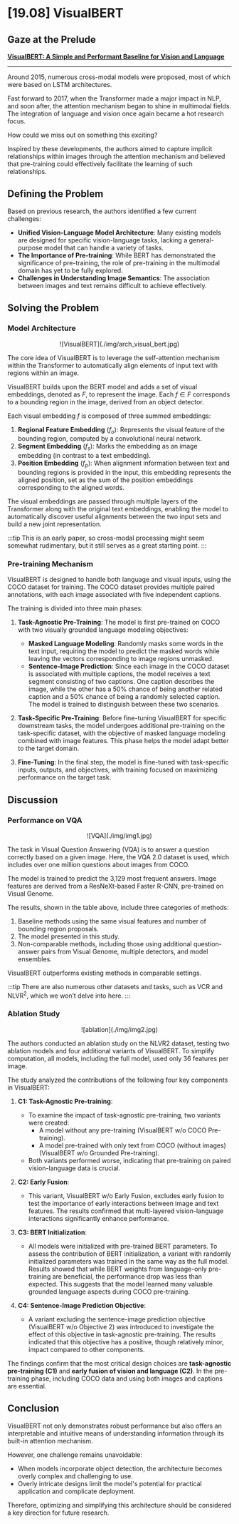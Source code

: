 # [19.08] VisualBERT

## Gaze at the Prelude

[**VisualBERT: A Simple and Performant Baseline for Vision and Language**](https://arxiv.org/abs/1908.03557)

---

Around 2015, numerous cross-modal models were proposed, most of which were based on LSTM architectures.

Fast forward to 2017, when the Transformer made a major impact in NLP, and soon after, the attention mechanism began to shine in multimodal fields. The integration of language and vision once again became a hot research focus.

How could we miss out on something this exciting?

Inspired by these developments, the authors aimed to capture implicit relationships within images through the attention mechanism and believed that pre-training could effectively facilitate the learning of such relationships.

## Defining the Problem

Based on previous research, the authors identified a few current challenges:

- **Unified Vision-Language Model Architecture**: Many existing models are designed for specific vision-language tasks, lacking a general-purpose model that can handle a variety of tasks.
- **The Importance of Pre-training**: While BERT has demonstrated the significance of pre-training, the role of pre-training in the multimodal domain has yet to be fully explored.
- **Challenges in Understanding Image Semantics**: The association between images and text remains difficult to achieve effectively.

## Solving the Problem

### Model Architecture

<div align="center">
<figure style={{"width": "80%"}}>
![VisualBERT](./img/arch_visual_bert.jpg)
</figure>
</div>

The core idea of VisualBERT is to leverage the self-attention mechanism within the Transformer to automatically align elements of input text with regions within an image.

VisualBERT builds upon the BERT model and adds a set of visual embeddings, denoted as $F$, to represent the image. Each $f \in F$ corresponds to a bounding region in the image, derived from an object detector.

Each visual embedding $f$ is composed of three summed embeddings:

1. **Regional Feature Embedding** ($f_o$): Represents the visual feature of the bounding region, computed by a convolutional neural network.
2. **Segment Embedding** ($f_s$): Marks the embedding as an image embedding (in contrast to a text embedding).
3. **Position Embedding** ($f_p$): When alignment information between text and bounding regions is provided in the input, this embedding represents the aligned position, set as the sum of the position embeddings corresponding to the aligned words.

The visual embeddings are passed through multiple layers of the Transformer along with the original text embeddings, enabling the model to automatically discover useful alignments between the two input sets and build a new joint representation.

:::tip
This is an early paper, so cross-modal processing might seem somewhat rudimentary, but it still serves as a great starting point.
:::

### Pre-training Mechanism

VisualBERT is designed to handle both language and visual inputs, using the COCO dataset for training. The COCO dataset provides multiple paired annotations, with each image associated with five independent captions.

The training is divided into three main phases:

1. **Task-Agnostic Pre-Training**: The model is first pre-trained on COCO with two visually grounded language modeling objectives:

   - **Masked Language Modeling**: Randomly masks some words in the text input, requiring the model to predict the masked words while leaving the vectors corresponding to image regions unmasked.
   - **Sentence-Image Prediction**: Since each image in the COCO dataset is associated with multiple captions, the model receives a text segment consisting of two captions. One caption describes the image, while the other has a 50% chance of being another related caption and a 50% chance of being a randomly selected caption. The model is trained to distinguish between these two scenarios.

2. **Task-Specific Pre-Training**: Before fine-tuning VisualBERT for specific downstream tasks, the model undergoes additional pre-training on the task-specific dataset, with the objective of masked language modeling combined with image features. This phase helps the model adapt better to the target domain.

3. **Fine-Tuning**: In the final step, the model is fine-tuned with task-specific inputs, outputs, and objectives, with training focused on maximizing performance on the target task.

## Discussion

### Performance on VQA

<div align="center">
<figure style={{"width": "90%"}}>
![VQA](./img/img1.jpg)
</figure>
</div>

The task in Visual Question Answering (VQA) is to answer a question correctly based on a given image. Here, the VQA 2.0 dataset is used, which includes over one million questions about images from COCO.

The model is trained to predict the 3,129 most frequent answers. Image features are derived from a ResNeXt-based Faster R-CNN, pre-trained on Visual Genome.

The results, shown in the table above, include three categories of methods:

1. Baseline methods using the same visual features and number of bounding region proposals.
2. The model presented in this study.
3. Non-comparable methods, including those using additional question-answer pairs from Visual Genome, multiple detectors, and model ensembles.

VisualBERT outperforms existing methods in comparable settings.

:::tip
There are also numerous other datasets and tasks, such as VCR and $\text{NLVR}^2$, which we won’t delve into here.
:::

### Ablation Study

<div align="center">
<figure style={{"width": "60%"}}>
![ablation](./img/img2.jpg)
</figure>
</div>

The authors conducted an ablation study on the NLVR2 dataset, testing two ablation models and four additional variants of VisualBERT. To simplify computation, all models, including the full model, used only 36 features per image.

The study analyzed the contributions of the following four key components in VisualBERT:

1. **C1: Task-Agnostic Pre-training**:

   - To examine the impact of task-agnostic pre-training, two variants were created:
     - A model without any pre-training (VisualBERT w/o COCO Pre-training).
     - A model pre-trained with only text from COCO (without images) (VisualBERT w/o Grounded Pre-training).
   - Both variants performed worse, indicating that pre-training on paired vision-language data is crucial.

2. **C2: Early Fusion**:

   - This variant, VisualBERT w/o Early Fusion, excludes early fusion to test the importance of early interactions between image and text features. The results confirmed that multi-layered vision-language interactions significantly enhance performance.

3. **C3: BERT Initialization**:

   - All models were initialized with pre-trained BERT parameters. To assess the contribution of BERT initialization, a variant with randomly initialized parameters was trained in the same way as the full model. Results showed that while BERT weights from language-only pre-training are beneficial, the performance drop was less than expected. This suggests that the model learned many valuable grounded language aspects during COCO pre-training.

4. **C4: Sentence-Image Prediction Objective**:
   - A variant excluding the sentence-image prediction objective (VisualBERT w/o Objective 2) was introduced to investigate the effect of this objective in task-agnostic pre-training. The results indicated that this objective has a positive, though relatively minor, impact compared to other components.

The findings confirm that the most critical design choices are **task-agnostic pre-training (C1)** and **early fusion of vision and language (C2)**. In the pre-training phase, including COCO data and using both images and captions are essential.

## Conclusion

VisualBERT not only demonstrates robust performance but also offers an interpretable and intuitive means of understanding information through its built-in attention mechanism.

However, one challenge remains unavoidable:

- When models incorporate object detection, the architecture becomes overly complex and challenging to use.
- Overly intricate designs limit the model's potential for practical application and complicate deployment.

Therefore, optimizing and simplifying this architecture should be considered a key direction for future research.
